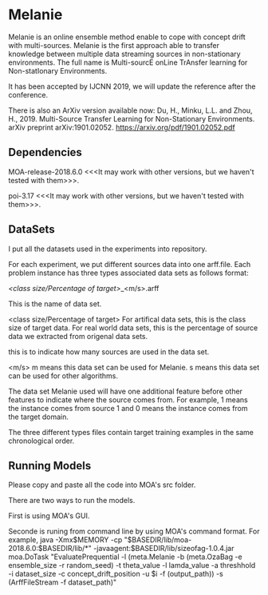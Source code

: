 # Melanie
Melanie is an online ensemble method enable to cope with concept drift with multi-sources. Melanie is the first approach able to transfer  
knowledge between multiple data streaming sources in non-stationary environments. 
The full name is Multi-sourcE onLine TrAnsfer learning for Non-statIonary Environments. 

It has been accepted by IJCNN 2019, we will update the reference after the conference.

There is also an ArXiv version available now:
Du, H., Minku, L.L. and Zhou, H., 2019. Multi-Source Transfer Learning for Non-Stationary Environments. arXiv preprint arXiv:1901.02052. 
https://arxiv.org/pdf/1901.02052.pdf

## Dependencies
MOA-release-2018.6.0 <<<It may work with other versions, but we haven't tested with them>>>.

poi-3.17 <<<It may work with other versions, but we haven't tested with them>>>.

## DataSets
I put all the datasets used in the experiments into repository.
 
For each experiment, we put different sources data into one arff.file. Each problem instance has three types associated data sets as follows format:

<name of data set>_<class size/Percentage of target>_<source size>_<m/s>.arff

<name of data set> This is the name of data set.

<class size/Percentage of target> For artifical data sets, this is the class size of target data. 
For real world data sets, this is the percentage of source data we extracted from origenal data sets.

<source size> this is to indicate how many sources are used in the data set.

<m/s> m means this data set can be used for Melanie. s means this data set can be used for other algorithms.

The data set Melanie used will have one additional feature before other features to indicate where the source comes from.
For example, 1 means the instance comes from source 1 and 0 means the instance comes from the target domain. 

The three different types files contain target training examples in the same chronological order.

## Running Models
Please copy and paste all the code into MOA's src folder.

There are two ways to run the models.

First is using MOA's GUI.

Seconde is runing from command line by using MOA's command format.
For example, java -Xmx$MEMORY -cp "$BASEDIR/lib/moa-2018.6.0:$BASEDIR/lib/*" -javaagent:$BASEDIR/lib/sizeofag-1.0.4.jar moa.DoTask "EvaluatePrequential -l (meta.Melanie -b (meta.OzaBag -e ensemble_size -r random_seed) -t theta_value -l lamda_value -a threshhold -i dataset_size -c concept_drift_position -u $i -f (output_path)) -s (ArffFileStream -f dataset_path)"

